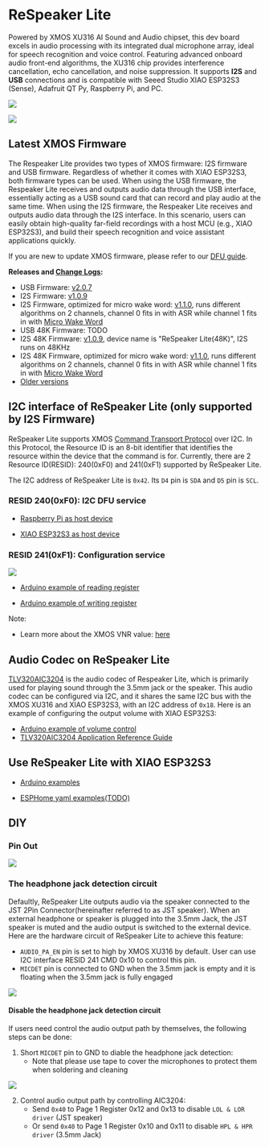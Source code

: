 # ReSpeaker Lite

Powered by XMOS XU316 AI Sound and Audio chipset, this dev board excels in audio processing with its integrated dual microphone array, ideal for speech recognition and voice control. Featuring advanced onboard audio front-end algorithms, the XU316 chip provides interference cancellation, echo cancellation, and noise suppression. It supports **I2S** and **USB** connections and is compatible with Seeed Studio XIAO ESP32S3 (Sense), Adafruit QT Py, Raspberry Pi, and PC.

![](./doc/images/respeaker_lite.png)

![](./doc/images/respeaker_lite_parts.png)

## Latest XMOS Firmware

The Respeaker Lite provides two types of XMOS firmware: I2S firmware and USB firmware. Regardless of whether it comes with XIAO ESP32S3, both firmware types can be used. When using the USB firmware, the Respeaker Lite receives and outputs audio data through the USB interface, essentially acting as a USB sound card that can record and play audio at the same time. When using the I2S firmware, the Respeaker Lite receives and outputs audio data through the I2S interface. In this scenario, users can easily obtain high-quality far-field recordings with a host MCU (e.g., XIAO ESP32S3), and build their speech recognition and voice assistant applications quickly.


If you are new to update XMOS firmware, please refer to our [DFU guide](./xmos_firmwares/dfu_guide.md).


**Releases and [Change Logs](./xmos_firmwares/changelog.md):**
- USB Firmware: [v2.0.7](./xmos_firmwares/respeaker_lite_usb_dfu_firmware_v2.0.7.bin)
- I2S Firmware: [v1.0.9](./xmos_firmwares/respeaker_lite_i2s_dfu_firmware_v1.0.9.bin)
- I2S Firmware, optimized for micro wake word: [v1.1.0]((./xmos_firmwares/respeaker_lite_i2s_factory_firmware_v1.1.0_ch0-asr_ch1-mww.bin)), runs different algorithms on 2 channels, channel 0 fits in with ASR while channel 1 fits in with [Micro Wake Word](https://esphome.io/components/micro_wake_word.html)
- USB 48K Firmware: TODO
- I2S 48K Firmware: [v1.0.9]((./xmos_firmwares/respeaker_lite_i2s_dfu_firmware_48k_v1.0.9.bin)), device name is "ReSpeaker Lite(48K)", I2S runs on 48KHz
- I2S 48K Firmware, optimized for micro wake word: [v1.1.0]((./xmos_firmwares/respeaker_lite_i2s_dfu_firmware_48k_v1.1.0_ch0-asr_ch1-mww.bin)), runs different algorithms on 2 channels, channel 0 fits in with ASR while channel 1 fits in with [Micro Wake Word](https://esphome.io/components/micro_wake_word.html)
- [Older versions](./xmos_firmwares/)


## I2C interface of ReSpeaker Lite (only supported by I2S Firmware)

ReSpeaker Lite supports XMOS [Command Transport Protocol](https://www.xmos.com/documentation/XM-014785-PC/html/modules/rtos/doc/programming_guide/reference/rtos_services/device_control/device_control_protocol.html#) over I2C. In this Protocol, the Resource ID is an 8-bit identifier that identifies the resource within the device that the command is for. Currently, there are 2 Resource ID(RESID): 240(0xF0) and 241(0xF1) supported by ReSpeaker Lite.

The I2C address of ReSpeaker Lite is `0x42`. Its `D4` pin is `SDA` and `D5` pin is `SCL`.

### RESID 240(0xF0): I2C DFU service

- [Raspberry Pi as host device](https://github.com/xmos/host_xvf_control/tree/release/v3.0.0)

- [XIAO ESP32S3 as host device](https://github.com/esphome/home-assistant-voice-pe/blob/dev/esphome/components/voice_kit/voice_kit.cpp)

### RESID 241(0xF1): Configuration service

![](./doc/images/i2c_registers_map.png)

- [Arduino example of reading register](./xiao_esp32s3_arduino_examples/xiao_i2c_get_register_value/xiao_i2c_get_register_value.ino)

- [Arduino example of writing register](./xiao_esp32s3_arduino_examples/xiao_i2c_write_register_value/xiao_i2c_write_register_value.ino)

Note: 
- Learn more about the XMOS VNR value: [here](https://www.xmos.com/documentation/XM-014785-PC/html/modules/voice/modules/lib_vnr/doc/src/overview.html)


## Audio Codec on ReSpeaker Lite

[TLV320AIC3204](https://www.ti.com/product/TLV320AIC3204) is the audio codec of Respeaker Lite, which is primarily used for playing sound through the 3.5mm jack or the speaker. This audio codec can be configured via I2C, and it shares the same I2C bus with the XMOS XU316 and XIAO ESP32S3, with an I2C address of `0x18`. Here is an example of configuring the output volume with XIAO ESP32S3:

- [Arduino example of volume control](./xiao_esp32s3_arduino_examples/xiao_i2c_control_volume/xiao_i2c_control_volume.ino)
- [TLV320AIC3204 Application Reference Guide](https://www.ti.com/lit/ml/slaa557/slaa557.pdf?ts=1729537291311)

## Use ReSpeaker Lite with XIAO ESP32S3

- [Arduino examples](./xiao_esp32s3_arduino_examples)

- [ESPHome yaml examples(TODO)](./esphome_yaml)


## DIY

### Pin Out

![](./doc/images/pinout.png)

### The headphone jack detection circuit


Defaultly, ReSpeaker Lite outputs audio via the speaker connected to the JST 2Pin Connector(hereinafter referred to as JST speaker). When an external headphone or speaker is plugged into the 3.5mm Jack, the JST speaker is muted and the audio output is switched to the external device. Here are the hardware circuit of ReSpeaker Lite to achieve this feature:
- `AUDIO_PA_EN` pin is set to high by XMOS XU316 by default. User can use I2C interface RESID 241 CMD 0x10 to control this pin.
- `MICDET` pin is connected to GND when the 3.5mm jack is empty and it is floating when the 3.5mm jack is fully engaged

![](./doc/images/headphone_jack_detection.png)

#### Disable the headphone jack detection circuit

If users need control the audio output path by themselves, the following steps can be done:

1. Short `MICDET` pin to GND to diable the headphone jack detection:
    - Note that please use tape to cover the microphones to protect them when soldering and cleaning

![](./doc/images/disable_hp_det.png)

2. Control audio output path by controlling AIC3204:
    - Send `0x40` to Page 1 Register 0x12 and 0x13 to disable `LOL & LOR driver` (JST speaker)
    - Or send `0x40` to Page 1 Register 0x10 and 0x11 to disable `HPL & HPR driver` (3.5mm Jack)